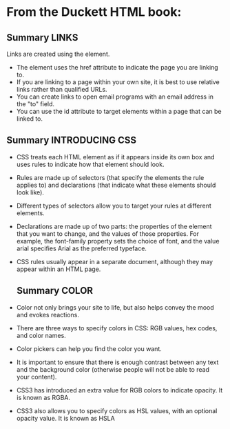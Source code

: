 
# From the Duckett HTML book:
## Summary LINKS

 Links are created using the <a> element.
* The <a> element uses the href attribute to indicate 
the page you are linking to.
* If you are linking to a page within your own site, it is 
best to use relative links rather than qualified URLs.
* You can create links to open email programs with an 
email address in the "to" field.
* You can use the id attribute to target elements within 
a page that can be linked to.
  
 ## Summary INTRODUCING CSS
* CSS treats each HTML element as if it appears inside 
its own box and uses rules to indicate how that 
element should look.
* Rules are made up of selectors (that specify the 
elements the rule applies to) and declarations (that 
indicate what these elements should look like).
* Different types of selectors allow you to target your 
rules at different elements.
* Declarations are made up of two parts: the properties 
of the element that you want to change, and the values 
of those properties. For example, the font-family 
property sets the choice of font, and the value arial 
specifies Arial as the preferred typeface.
* CSS rules usually appear in a separate document, 
although they may appear within an HTML page.
  
  ## Summary COLOR
* Color not only brings your site to life, but also helps 
convey the mood and evokes reactions.
* There are three ways to specify colors in CSS: 
RGB values, hex codes, and color names.
* Color pickers can help you find the color you want.
* It is important to ensure that there is enough contrast 
between any text and the background color (otherwise 
people will not be able to read your content).
* CSS3 has introduced an extra value for RGB colors to 
indicate opacity. It is known as RGBA.
* CSS3 also allows you to specify colors as HSL values, 
with an optional opacity value. It is known as HSLA
